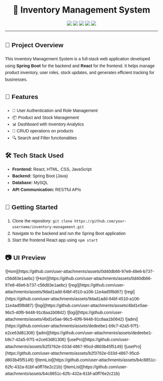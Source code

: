 <!-- README.md content -->

<h1 align="center">🧾 Inventory Management System</h1>

<p align="center">
  <img src="https://img.shields.io/badge/Spring%20Boot-6DB33F?style=for-the-badge&logo=spring-boot&logoColor=white" />
  <img src="https://img.shields.io/badge/React-20232A?style=for-the-badge&logo=react&logoColor=61DAFB" />
  <img src="https://img.shields.io/badge/Java-ED8B00?style=for-the-badge&logo=java&logoColor=white" />
  <img src="https://img.shields.io/badge/MySQL-005C84?style=for-the-badge&logo=mysql&logoColor=white" />
  <img src="https://img.shields.io/badge/Node.js-339933?style=for-the-badge&logo=nodedotjs&logoColor=white" />
</p>

<hr/>

<div style="font-family:sans-serif; line-height:1.6">

<h2>📌 Project Overview</h2>
<p>This Inventory Management System is a full-stack web application developed using <strong>Spring Boot</strong> for the backend and <strong>React</strong> for the frontend. It helps manage product inventory, user roles, stock updates, and generates efficient tracking for businesses.</p>

<h2>🔧 Features</h2>
<ul>
  <li>🔑 User Authentication and Role Management</li>
  <li>📦 Product and Stock Management</li>
  <li>📊 Dashboard with Inventory Analytics</li>
  <li>📁 CRUD operations on products</li>
  <li>🔍 Search and Filter functionalities</li>
</ul>

<h2>🛠️ Tech Stack Used</h2>
<ul>
  <li><strong>Frontend:</strong> React, HTML, CSS, JavaScript</li>
  <li><strong>Backend:</strong> Spring Boot (Java)</li>
  <li><strong>Database:</strong> MySQL</li>
  <li><strong>API Communication:</strong> RESTful APIs</li>
</ul>

<h2>🚀 Getting Started</h2>
<ol>
  <li>Clone the repository: <code>git clone https://github.com/your-username/inventory-management.git</code></li>
  <li>Navigate to the backend and run the Spring Boot application</li>
  <li>Start the frontend React app using <code>npm start</code></li>
</ol>

<h2>📷 UI Preview</h2>
![Hom](https://github.com/user-attachments/assets/0d40db66-97e8-48e6-b737-c56d83e1aebc)
![Hom](https://github.com/user-attachments/assets/0d40db66-97e8-48e6-b737-c56d83e1aebc)
![regi](https://github.com/user-attachments/assets/9dad1add-84bf-4510-a106-11e4ad5f8d87)
![regi](https://github.com/user-attachments/assets/9dad1add-84bf-4510-a106-11e4ad5f8d87)
![logi](https://github.com/user-attachments/assets/4bd1e5ae-96c5-40f6-9448-91c8aa1b0842)
![logi](https://github.com/user-attachments/assets/4bd1e5ae-96c5-40f6-9448-91c8aa1b0842)
![admi](https://github.com/user-attachments/assets/dedeebe1-b9c7-42a5-97f1-e2ce63d81308)
![admi](https://github.com/user-attachments/assets/dedeebe1-b9c7-42a5-97f1-e2ce63d81308)
![usePro](https://github.com/user-attachments/assets/b2f3762e-033d-4867-95cd-d803b45f5149)
![usePro](https://github.com/user-attachments/assets/b2f3762e-033d-4867-95cd-d803b45f5149)
![ItemList](https://github.com/user-attachments/assets/b4c8851c-62fc-432a-81bf-a0ff76e2c21b)
![ItemList](https://github.com/user-attachments/assets/b4c8851c-62fc-432a-81bf-a0ff76e2c21b)


</div>
